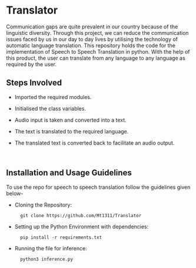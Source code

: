 # Translator
Communication gaps are quite prevalent in our country because of the linguistic diversity. Through this project, we can reduce the communication issues faced by us in our day to day lives by utilising the technology of automatic language translation. This repository holds the code for the implementation of Speech to Speech Translation in python. With the help of this product, the user can translate from any language to any language as required by the user.
<br>

## Steps Involved
- Imported the required modules.

- Initialised the class variables.

- Audio input is taken and converted into a text.

- The text is translated to the required language.

- The translated text is converted back to facilitate an audio output.
<br>

## Installation and Usage Guidelines
To use the repo for speech to speech translation follow the guidelines given below-

- Cloning the Repository: 

        git clone https://github.com/Mt1311/Translator
        
- Setting up the Python Environment with dependencies:

        pip install -r requirements.txt

- Running the file for inference:

        python3 inference.py
